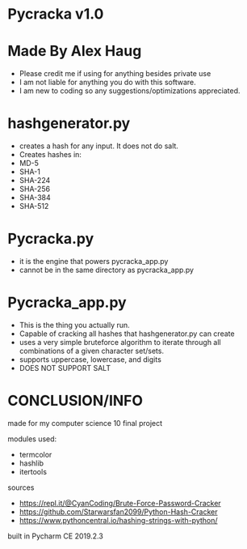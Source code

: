 # Pycracka v1.0
# Made By Alex Haug
- Please credit me if using for anything besides private use
- I am not liable for anything you do with this software.
- I am new to coding so any suggestions/optimizations appreciated.

# hashgenerator.py 
- creates a hash for any input. It does not do salt.
- Creates hashes in:
- MD-5
- SHA-1
- SHA-224
- SHA-256
- SHA-384
- SHA-512

# Pycracka.py
- it is the engine that powers pycracka_app.py
- cannot be in the same directory as pycracka_app.py

# Pycracka_app.py
- This is the thing you actually run.
- Capable of cracking all hashes that hashgenerator.py can create
- uses a very simple bruteforce algorithm to iterate through all combinations of a given character set/sets. 
- supports uppercase, lowercase, and digits
- DOES NOT SUPPORT SALT

# CONCLUSION/INFO
made for my computer science 10 final project

modules used:
- termcolor
- hashlib
- itertools

sources
- https://repl.it/@CyanCoding/Brute-Force-Password-Cracker
- https://github.com/Starwarsfan2099/Python-Hash-Cracker
- https://www.pythoncentral.io/hashing-strings-with-python/

built in Pycharm CE 2019.2.3

